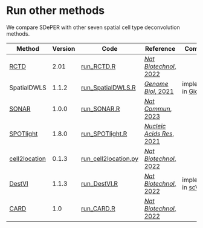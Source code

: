 # Run other methods
We compare SDePER with other seven spatial cell type deconvolution methods.

| Method                                                       | Version | Code                                         | Reference                                                    | Comments                                                     |
| ------------------------------------------------------------ | ------- | -------------------------------------------- | ------------------------------------------------------------ | ------------------------------------------------------------ |
| [RCTD](https://github.com/dmcable/spacexr)                   | 2.01    | [run_RCTD.R](run_RCTD.R)                     | [*Nat Biotechnol*, 2022](https://doi.org/10.1038/s41587-021-00830-w) |                                                              |
| SpatialDWLS                                                  | 1.1.2   | [run_SpatialDWLS.R](run_SpatialDWLS.R)       | [*Genome Biol*, 2021](https://doi.org/10.1186/s13059-021-02362-7) | implemented in [Giotto](https://rubd.github.io/Giotto_site/) |
| [SONAR](https://github.com/lzygenomics/SONAR)                | 1.0.0   | [run_SONAR.R](run_SONAR.R)                   | [*Nat Commun*, 2023](https://doi.org/10.1038/s41467-023-40458-9) |                                                              |
| [SPOTlight](https://github.com/MarcElosua/SPOTlight)         | 1.8.0   | [run_SPOTlight.R](run_SPOTlight.R)           | [*Nucleic Acids Res*, 2021](https://doi.org/10.1093/nar/gkab043) |                                                              |
| [cell2location](https://github.com/BayraktarLab/cell2location) | 0.1.3   | [run_cell2location.py](run_cell2location.py) | [*Nat Biotechnol*, 2022](https://doi.org/10.1038/s41587-021-01139-4) |                                                              |
| [DestVI](https://docs.scvi-tools.org/en/stable/user_guide/models/destvi.html) | 1.1.3   | [run_DestVI.R](run_DestVI.R)                 | [*Nat Biotechnol*, 2022](https://doi.org/10.1038/s41587-022-01272-8) | implemented in [scVI](https://docs.scvi-tools.org/en/stable/index.html) |
| [CARD](https://yma-lab.github.io/CARD/)                      | 1.0     | [run_CARD.R](run_CARD.R)                     | [*Nat Biotechnol*, 2022](https://doi.org/10.1038/s41587-022-01273-7) |                                                              |
